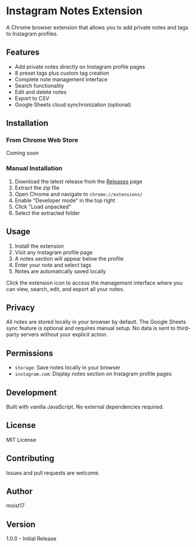 # Instagram Notes Extension

A Chrome browser extension that allows you to add private notes and tags to Instagram profiles.

## Features

- Add private notes directly on Instagram profile pages
- 8 preset tags plus custom tag creation
- Complete note management interface
- Search functionality
- Edit and delete notes
- Export to CSV
- Google Sheets cloud synchronization (optional)

## Installation

### From Chrome Web Store
Coming soon

### Manual Installation
1. Download the latest release from the [Releases](https://github.com/moist17/instagram-notes-extension/releases) page
2. Extract the zip file
3. Open Chrome and navigate to `chrome://extensions/`
4. Enable "Developer mode" in the top right
5. Click "Load unpacked"
6. Select the extracted folder

## Usage

1. Install the extension
2. Visit any Instagram profile page
3. A notes section will appear below the profile
4. Enter your note and select tags
5. Notes are automatically saved locally

Click the extension icon to access the management interface where you can view, search, edit, and export all your notes.

## Privacy

All notes are stored locally in your browser by default. The Google Sheets sync feature is optional and requires manual setup. No data is sent to third-party servers without your explicit action.

## Permissions

- `storage`: Save notes locally in your browser
- `instagram.com`: Display notes section on Instagram profile pages

## Development

Built with vanilla JavaScript. No external dependencies required.

## License

MIT License

## Contributing

Issues and pull requests are welcome.

## Author

moist17

## Version

1.0.0 - Initial Release